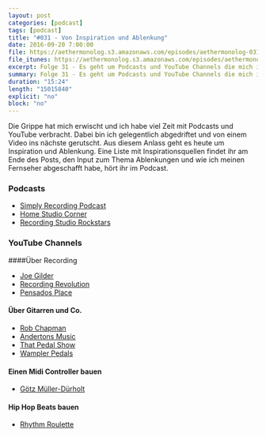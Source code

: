 ```yaml
---
layout: post
categories: [podcast]
tags: [podcast]
title: "#031 - Von Inspiration und Ablenkung"
date: 2016-09-20 7:00:00
file: https://aethermonolog.s3.amazonaws.com/episodes/aethermonolog-031.mp3
file_itunes: https://aethermonolog.s3.amazonaws.com/episodes/aethermonolog-031.m4a
excerpt: Folge 31 - Es geht um Podcasts und YouTube Channels die mich inspirieren und wie ich meinen Fernseher abgeschafft habe, um kreativer zu sein.
summary: Folge 31 - Es geht um Podcasts und YouTube Channels die mich inspirieren und wie ich meinen Fernseher abgeschafft habe, um kreativer zu sein. Wie im Podcast erwähnt, die Liste meiner Lieblings Channels<br />PODCASTS<br /><br /><a href="http://simplyrecordingpodcast.com/">Simply Recording Podcast</a><br /><a href="http://www.homestudiocorner.com/category/podcast/">Home Studio Corner</a><br /><a href="https://itunes.apple.com/us/podcast/recording-studio-rockstars/id1039639115?mt=2">Recording StudioRockstars</a><br /><br />YOUTUBE CHANNELS<br/><br /><strong>Über Recording</strong><br /> <a href="https://www.youtube.com/user/HomeStudioCorner">Joe Gilder</a><br /> <a href="https://www.youtube.com/user/recordingrevolution">Recording Revolution</a><br /> <a href="https://www.youtube.com/user/PensadosPlace">Pensados Place</a><br /><br /> <strong>Über Gitarren und Co.</strong><br /> <a href="https://www.youtube.com/user/RobChappers">Rob Chapman</a><br /> <a href="https://www.youtube.com/user/AndertonsMusic">Andertons Music</a><br /> <a href="https://www.youtube.com/channel/UCnUXq8mGmoHt0e6ItuTs10w">That Pedal Show</a><br /> <a href="https://www.youtube.com/user/wampcat">Wampler Pedals</a><br /><br /> <strong>Einen Midi Controller bauen</strong><br /> <a href="https://www.youtube.com/playlist?list=PL8ANKYeWEXshCLOS9sFfcQNigYXEb1Ps6">Götz Müller-Dürholt</a><br /><br /> <strong>Hip Hop Beats bauen</strong><br /> <a href="https://www.youtube.com/playlist?list=PL_QcLOtFJOUgNxURr8B4lNtf_3e9fWZzl">Rhythm Roulette</a><br />
duration: "15:24"
length: "15015840"
explicit: "no"
block: "no"
---
```


Die Grippe hat mich erwischt und ich habe viel Zeit mit Podcasts und YouTube verbracht. Dabei bin ich gelegentlich abgedriftet und von einem Video ins nächste gerutscht. Aus diesem Anlass geht es heute um Inspiration und Ablenkung. Eine Liste mit Inspirationsquellen findet ihr am Ende des Posts, den Input zum Thema Ablenkungen und wie ich meinen Fernseher abgeschafft habe, hört ihr im Podcast.

### Podcasts

* [Simply Recording Podcast](http://simplyrecordingpodcast.com/)
* [Home Studio Corner](http://www.homestudiocorner.com/category/podcast/)
* [Recording Studio Rockstars](https://itunes.apple.com/us/podcast/recording-studio-rockstars/id1039639115?mt=2)

### YouTube Channels

####Über Recording

* [Joe Gilder](https://www.youtube.com/user/HomeStudioCorner)
* [Recording Revolution](https://www.youtube.com/user/recordingrevolution)
* [Pensados Place](https://www.youtube.com/user/PensadosPlace)

#### Über Gitarren und Co.

* [Rob Chapman](https://www.youtube.com/user/RobChappers)
* [Andertons Music](https://www.youtube.com/user/AndertonsMusic)
* [That Pedal Show](https://www.youtube.com/channel/UCnUXq8mGmoHt0e6ItuTs10w)
* [Wampler Pedals](https://www.youtube.com/user/wampcat)

#### Einen Midi Controller bauen

* [Götz Müller-Dürholt](https://www.youtube.com/playlist?list=PL8ANKYeWEXshCLOS9sFfcQNigYXEb1Ps6)

#### Hip Hop Beats bauen

* [Rhythm Roulette](https://www.youtube.com/playlist?list=PL_QcLOtFJOUgNxURr8B4lNtf_3e9fWZzl)

